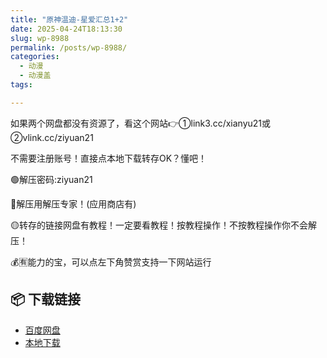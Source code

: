 ```yaml
---
title: "原神温迪-星爱汇总1+2"
date: 2025-04-24T18:13:30
slug: wp-8988
permalink: /posts/wp-8988/
categories:
  - 动漫
  - 动漫盖
tags:

---
```


如果两个网盘都没有资源了，看这个网站👉①link3.cc/xianyu21或②vlink.cc/ziyuan21

不需要注册账号！直接点本地下载转存OK？懂吧！

🟢解压密码:ziyuan21

🔵解压用解压专家！(应用商店有)

🟡转存的链接网盘有教程！一定要看教程！按教程操作！不按教程操作你不会解压！

💰🈶能力的宝，可以点左下角赞赏支持一下网站运行

## 📦 下载链接
- [百度网盘](https://blziyuan21.com/pay-download/8988?key=40890bc95f&down_id=0)
- [本地下载](https://blziyuan21.com/pay-download/8988?key=40890bc95f&down_id=1)

